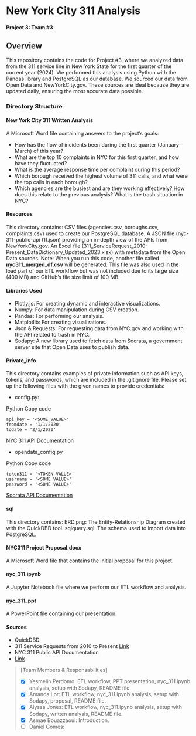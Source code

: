 # New York City 311 Analysis
#### Project 3: Team #3

## Overview
This repository contains the code for Project #3, where we analyzed data from the 311 service line in New York State for the first quarter of the current year (2024). We performed this analysis using Python with the Pandas library and PostgreSQL as our database. We sourced our data from Open Data and NewYorkCity.gov. These sources are ideal because they are updated daily, ensuring the most accurate data possible.


### Directory Structure
#### New York City 311 Written Analysis
A Microsoft Word file containing answers to the project’s goals: 

- How has the flow of incidents been during the first quarter (January-March) of this year?
- What are the top 10 complaints in NYC for this first quarter, and how have they fluctuated?
- What is the average response time per complaint during this period?
- Which borough received the highest volume of 311 calls, and what were the top calls in each borough?
- Which agencies are the busiest and are they working effectively? How does this relate to the previous analysis? What is the trash situation in NYC?

#### Resources
This directory contains:
CSV files (agencies.csv, boroughs.csv, complaints.csv) used to create our PostgreSQL database.
A JSON file (nyc-311-public-api (1).json) providing an in-depth view of the APIs from NewYorkCity.gov.
An Excel file (311_ServiceRequest_2010-Present_DataDictionary_Updated_2023.xlsx) with metadata from the Open Data sources.
Note: When you run this code, another file called **nyc311_merged_df.csv** will be generated. This file was also used in the load part of our ETL workflow but was not included due to its large size (400 MB) and GitHub’s file size limit of 100 MB.



#### Libraries Used
- Plotly.js: For creating dynamic and interactive visualizations.
- Numpy: For data manipulation during CSV creation.
- Pandas: For performing our analysis.
- Matplotlib: For creating visualizations.
- Json & Requests: For requesting data from NYC.gov and working with the API related to trash in NYC.
- Sodapy: A new library used to fetch data from Socrata, a government server site that Open Data uses to publish data.

#### Private_info
This directory contains examples of private information such as API keys, tokens, and passwords, which are included in the .gitignore file. Please set up the following files with the given names to provide credentials:

- config.py:
  
Python
Copy code
```
api_key = '<SOME_VALUE>'
fromdate = '1/1/2020'
todate = '2/1/2020'
```
[NYC 311 API Documentation](https://api-portal.nyc.gov/product#product=NYC-311-Public-Developers)

- opendata_config.py
  
Python
Copy code
```
token311 = '<TOKEN VALUE>'
username = '<SOME VALUE>'
password = '<SOME VALUE>'
```
[Socrata API Documentation](https://dev.socrata.com/foundry/data.cityofnewyork.us/erm2-nwe9)

#### sql
This directory contains:
ERD.png: The Entity-Relationship Diagram created with the QuickDBD tool.
sqlquery.sql: The schema used to import data into PostgreSQL.

#### NYC311 Project Proposal.docx
A Microsoft Word file that contains the initial proposal for this project.

#### nyc_311.ipynb
A Jupyter Notebook file where we perform our ETL workflow and analysis.

#### nyc_311_ppt
A PowerPoint file containing our presentation.

#### Sources
- QuickDBD.
- 311 Service Requests from 2010 to Present
[Link](https://data.cityofnewyork.us/Social-Services/311-Service-Requests-from-2010-to-Present/erm2-nwe9/about_data)
- NYC 311 Public API Documentation
- [Link](https://api-portal.nyc.gov/api-details#api=nyc-311-public-api&operation=api-GetAssets-get)
  

> [Team Members & Responsabilities]
> - [x] Yesmelin Perdomo: ETL workflow, PPT presentation, nyc_311.ipynb analysis, setup with Sodapy, README file.
> - [x] Amanda Lor: ETL workflow, nyc_311.ipynb analysis, setup with Sodapy, proposal, README file.
> - [x] Alyssa Jones: ETL workflow, nyc_311.ipynb analysis, setup with Sodapy, written analysis, README file.
> - [x] Asmae Bouazzaoui: Introduction.
> - [ ] Daniel Gomes: 




